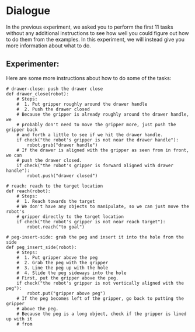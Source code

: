

# Dialogue

In the previous experiment, we asked you to perform the first 11 tasks without any additional instructions to see how well you could figure out how to do them from the examples. In this experiment, we will instead give you more information about what to do. 

## Experimenter:

Here are some more instructions about how to do some of the tasks:

```
# drawer-close: push the drawer close
def drawer_close(robot):
    # Steps:
    #  1. Put gripper roughly around the drawer handle
    #  2. Push the drawer closed
    # Because the gripper is already roughly around the drawer handle, we
    # probably don't need to move the gripper more, just push the gripper back
    # and forth a little to see if we hit the drawer handle.
    if check("the robot's gripper is not near the drawer handle"):
        robot.grab("drawer handle")
    # If the drawer is aligned with the gripper as seen from in front, we can
    # push the drawer closed.
    if check("the robot's gripper is forward aligned with drawer handle"):
        robot.push("drawer closed")

# reach: reach to the target location
def reach(robot):
    # Steps:
    #  1. Reach towards the target
    # We don't have any objects to manipulate, so we can just move the robot's
    # gripper directly to the target location
    if check("the robot's gripper is not near reach target"):
        robot.reach("to goal")

# peg-insert-side: grab the peg and insert it into the hole from the side
def peg_insert_side(robot):
    # Steps:
    #  1. Put gripper above the peg
    #  2. Grab the peg with the gripper
    #  3. Line the peg up with the hole
    #  4. Slide the peg sideways into the hole
    # First, put the gripper above the peg.
    if check("the robot's gripper is not vertically aligned with the peg"):
        robot.put("gripper above peg")
    # If the peg becomes left of the gripper, go back to putting the gripper
    # above the peg.
    # Because the peg is a long object, check if the gripper is lined up with it
    # from